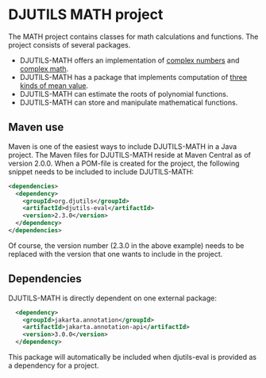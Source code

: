 # DJUTILS MATH project

The MATH project contains classes for math calculations and functions. The project consists of several packages.

*  DJUTILS-MATH offers an implementation of [complex numbers](complex-numbers) and [complex math](complex-math).
*  DJUTILS-MATH has a package that implements computation of [three kinds of mean value](means).
*  DJUTILS-MATH can estimate the roots of polynomial functions.
*  DJUTILS-MATH can store and manipulate mathematical functions. 


## Maven use

Maven is one of the easiest ways to include DJUTILS-MATH in a Java project. The Maven files for DJUTILS-MATH reside at Maven Central as of version 2.0.0. When a POM-file is created for the project, the following snippet needs to be included to include DJUTILS-MATH:

```xml
<dependencies>
  <dependency>
    <groupId>org.djutils</groupId>
    <artifactId>djutils-eval</artifactId>
    <version>2.3.0</version>
  </dependency>
</dependencies>
```

Of course, the version number (2.3.0 in the above example) needs to be replaced with the version that one wants to include in the project.


## Dependencies

DJUTILS-MATH is directly dependent on one external package:

```xml
  <dependency>
    <groupId>jakarta.annotation</groupId>
    <artifactId>jakarta.annotation-api</artifactId>
    <version>3.0.0</version>
  </dependency>
```

This package will automatically be included when djutils-eval is provided as a dependency for a project.

